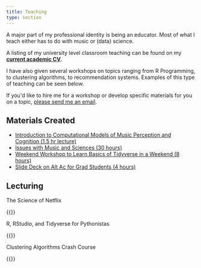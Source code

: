 ```yaml
---
title: Teaching
type: section
---
```


A major part of my professional identity is being an educator.
Most of what I teach either has to do with music or (data) science.

A listing of my university level classroom teaching can be found on my **[current academic CV](www.davidjohnbaker.rbind.io/ref/DJB_Long_CV_20230805.pdf)**.

I have also given several workshops on topics ranging from R Programming, to clustering algorithms, to recommendation systems.
Examples of this type of teaching can be seen below. 

If you'd like to hire me for a workshop or develop specific materials for you on a topic, [please send me an email](mailto:davidjohnbaker1@gmail.com?subject=[Workshop]).

## Materials Created 

* [Introduction to Computational Models of Music Perception and Cognition (1.5 hr lecture)](https://davidjohnbaker1.github.io/computational_models_of_music_perception_lecture/)
* [Issues with Music and Sciences (30 hours)](https://github.com/davidjohnbaker1/issues_with_music_and_sciences)
* [Weekend Workshop to Learn Basics of Tidyverse in a Weekend (8 hours)](https://github.com/davidjohnbaker1/r_for_python_crash)
* [Slide Deck on Alt Ac for Grad Students (4 hours)](https://drive.google.com/drive/folders/15hVmkgOBJajCWRUo8jR_eK-CIvCtD0rN?usp=sharing)

## Lecturing 

The Science of Netflix

{{<youtube xkMqgWHn36w>}}

R, RStudio, and Tidyverse for Pythonistas 

{{<youtube OLbBwr6yono>}}

Clustering Algorithms Crash Course 

{{<youtube EKTVTfAXVIo>}}

